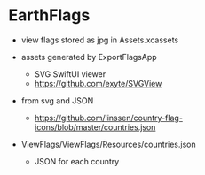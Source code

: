# EarthFlags

- view flags stored as jpg in Assets.xcassets

- assets generated by ExportFlagsApp

  - SVG SwiftUI viewer
  - https://github.com/exyte/SVGView

- from svg and JSON

  - https://github.com/linssen/country-flag-icons/blob/master/countries.json

- ViewFlags/ViewFlags/Resources/countries.json
  - JSON for each country
